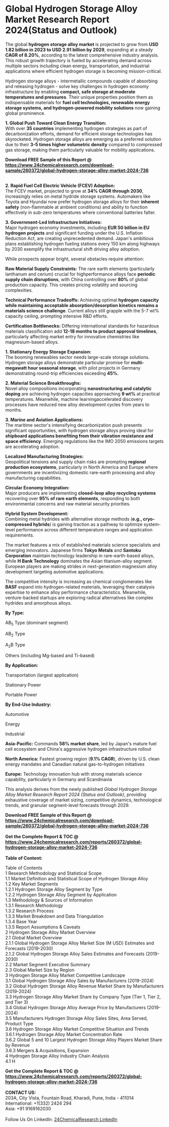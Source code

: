 <h1>Global Hydrogen Storage Alloy Market Research Report 2024(Status and Outlook)</h1><p>The global <strong>hydrogen storage alloy market</strong> is projected to grow from <strong>USD 1.82 billion in 2023 to USD 2.91 billion by 2029</strong>, expanding at a steady <strong>CAGR of 8.20%</strong>, according to the latest comprehensive industry analysis. This robust growth trajectory is fueled by accelerating demand across multiple sectors including clean energy, transportation, and industrial applications where efficient hydrogen storage is becoming mission-critical.</p><p>Hydrogen storage alloys - intermetallic compounds capable of absorbing and releasing hydrogen - solve key challenges in hydrogen economy infrastructure by enabling <strong>compact, safe storage at moderate temperatures and pressures</strong>. Their unique properties position them as indispensable materials for <strong>fuel cell technologies, renewable energy storage systems, and hydrogen-powered mobility solutions</strong> now gaining global prominence.</p><p><strong>1. Global Push Toward Clean Energy Transition:</strong><br>
With over <strong>35 countries</strong> implementing hydrogen strategies as part of decarbonization efforts, demand for efficient storage technologies has skyrocketed. Hydrogen storage alloys are emerging as a preferred solution due to their <strong>3-5 times higher volumetric density</strong> compared to compressed gas storage, making them particularly valuable for mobility applications.</p><div><b>Download FREE Sample of this Report @ 
            <a href="https://www.24chemicalresearch.com/download-sample/260372/global-hydrogen-storage-alloy-market-2024-736">
            https://www.24chemicalresearch.com/download-sample/260372/global-hydrogen-storage-alloy-market-2024-736</a></b></div><br><p><strong>2. Rapid Fuel Cell Electric Vehicle (FCEV) Adoption:</strong><br>
The FCEV market, projected to grow at <strong>34% CAGR through 2030</strong>, increasingly relies on metal hydride storage systems. Automakers like Toyota and Hyundai now prefer hydrogen storage alloys for their <strong>inherent safety</strong> (non-flammable at ambient conditions) and ability to function effectively in sub-zero temperatures where conventional batteries falter.</p><p><strong>3. Government-Led Infrastructure Initiatives:</strong><br>
Major hydrogen economy investments, including <strong>EUR 50 billion in EU hydrogen projects</strong> and significant funding under the U.S. Inflation Reduction Act, are creating unprecedented demand. Japan's ambitious plans establishing hydrogen fueling stations every 150 km along highways by 2030 exemplify the infrastructural shift driving alloy adoption.</p><p>While prospects appear bright, several obstacles require attention:</p><p><strong>Raw Material Supply Constraints:</strong> The rare earth elements (particularly lanthanum and cerium) crucial for highperformance alloys face <strong>periodic supply chain disruptions</strong>, with China controlling over <strong>80%</strong> of global production capacity. This creates pricing volatility and sourcing complexities.</p><p><strong>Technical Performance Tradeoffs:</strong> Achieving optimal <strong>hydrogen capacity while maintaining acceptable absorption/desorption kinetics remains a materials science challenge</strong>. Current alloys still grapple with the 5-7 wt% capacity ceiling, prompting intensive R&amp;D efforts.</p><p><strong>Certification Bottlenecks:</strong> Differing international standards for hazardous materials classification add <strong>12-18 months to product approval timelines</strong>, particularly affecting market entry for innovative chemistries like magnesium-based alloys.</p><p><strong>1. Stationary Energy Storage Expansion:</strong><br>
The booming renewables sector needs large-scale storage solutions. Hydrogen storage alloys demonstrate particular promise for <strong>multi-megawatt hour seasonal storage</strong>, with pilot projects in Germany demonstrating round-trip efficiencies exceeding <strong>45%</strong>.</p><p><strong>2. Material Science Breakthroughs:</strong><br>
Novel alloy compositions incorporating <strong>nanostructuring and catalytic doping</strong> are achieving hydrogen capacities approaching <strong>9 wt%</strong> at practical temperatures. Meanwhile, machine learningaccelerated discovery processes have reduced new alloy development cycles from years to months.</p><p><strong>3. Marine and Aviation Applications:</strong><br>
The maritime sector's intensifying decarbonization push presents significant opportunities, with hydrogen storage alloys proving ideal for <strong>shipboard applications benefiting from their vibration resistance and space efficiency</strong>. Emerging regulations like the IMO 2050 emissions targets are accelerating adoption.</p><p><strong>Localized Manufacturing Strategies:</strong><br>
	Geopolitical tensions and supply chain risks are prompting <strong>regional production ecosystems</strong>, particularly in North America and Europe where governments are incentivizing domestic rare-earth processing and alloy manufacturing capabilities.</p><p><strong>Circular Economy Integration:</strong><br>
	Major producers are implementing <strong>closed-loop alloy recycling systems</strong> recovering over <strong>95% of rare earth elements</strong>, responding to both environmental concerns and raw material security priorities.</p><p><strong>Hybrid System Development:</strong><br>
	Combining metal hydrides with alternative storage methods (<strong>e.g., cryo-compressed hybrids</strong>) is gaining traction as a pathway to optimize system-level performance across different temperature ranges and application requirements.</p><p>The market features a mix of established materials science specialists and emerging innovators. Japanese firms <strong>Tokyo Metals</strong> and <strong>Santoku Corporation</strong> maintain technology leadership in rare-earth-based alloys, while <strong>H Bank Technology</strong> dominates the Asian titanium-alloy segment. European players are making strides in next-generation magnesium alloy development targeting automotive applications.</p><p>The competitive intensity is increasing as chemical conglomerates like <strong>BASF</strong> expand into hydrogen-related materials, leveraging their catalysis expertise to enhance alloy performance characteristics. Meanwhile, venture-backed startups are exploring radical alternatives like complex hydrides and amorphous alloys.</p><p><strong>By Type:</strong></p><p>AB<sub>5</sub> Type (dominant segment)</p><p>AB<sub>2</sub> Type</p><p>A<sub>2</sub>B Type</p><p>Others (including Mg-based and Ti-based)</p><p><strong>By Application:</strong></p><p>Transportation (largest application)</p><p>Stationary Power</p><p>Portable Power</p><p><strong>By End-Use Industry:</strong></p><p>Automotive</p><p>Energy</p><p>Industrial</p><p><strong>Asia-Pacific:</strong> Commands <strong>58% market share</strong>, led by Japan's mature fuel cell ecosystem and China's aggressive hydrogen infrastructure rollout</p><p><strong>North America:</strong> Fastest growing region (<strong>9.1% CAGR</strong>), driven by U.S. clean energy mandates and Canadian natural gas-to-hydrogen initiatives</p><p><strong>Europe:</strong> Technology innovation hub with strong materials science capability, particularly in Germany and Scandinavia</p><p>This analysis derives from the newly published <em>Global Hydrogen Storage Alloy Market Research Report 2024 (Status and Outlook)</em>, providing exhaustive coverage of market sizing, competitive dynamics, technological trends, and granular segment-level forecasts through 2029.</p><div><b>Download FREE Sample of this Report @ 
            <a href="https://www.24chemicalresearch.com/download-sample/260372/global-hydrogen-storage-alloy-market-2024-736">
            https://www.24chemicalresearch.com/download-sample/260372/global-hydrogen-storage-alloy-market-2024-736</a></b></div><br><div><b>Get the Complete Report & TOC @ 
            <a href="https://www.24chemicalresearch.com/reports/260372/global-hydrogen-storage-alloy-market-2024-736">
            https://www.24chemicalresearch.com/reports/260372/global-hydrogen-storage-alloy-market-2024-736</a></b></div><br>
            <b>Table of Content:</b><p>Table of Contents<br />
1 Research Methodology and Statistical Scope<br />
1.1 Market Definition and Statistical Scope of Hydrogen Storage Alloy<br />
1.2 Key Market Segments<br />
1.2.1 Hydrogen Storage Alloy Segment by Type<br />
1.2.2 Hydrogen Storage Alloy Segment by Application<br />
1.3 Methodology & Sources of Information<br />
1.3.1 Research Methodology<br />
1.3.2 Research Process<br />
1.3.3 Market Breakdown and Data Triangulation<br />
1.3.4 Base Year<br />
1.3.5 Report Assumptions & Caveats<br />
2 Hydrogen Storage Alloy Market Overview<br />
2.1 Global Market Overview<br />
2.1.1 Global Hydrogen Storage Alloy Market Size (M USD) Estimates and Forecasts (2019-2030)<br />
2.1.2 Global Hydrogen Storage Alloy Sales Estimates and Forecasts (2019-2030)<br />
2.2 Market Segment Executive Summary<br />
2.3 Global Market Size by Region<br />
3 Hydrogen Storage Alloy Market Competitive Landscape<br />
3.1 Global Hydrogen Storage Alloy Sales by Manufacturers (2019-2024)<br />
3.2 Global Hydrogen Storage Alloy Revenue Market Share by Manufacturers (2019-2024)<br />
3.3 Hydrogen Storage Alloy Market Share by Company Type (Tier 1, Tier 2, and Tier 3)<br />
3.4 Global Hydrogen Storage Alloy Average Price by Manufacturers (2019-2024)<br />
3.5 Manufacturers Hydrogen Storage Alloy Sales Sites, Area Served, Product Type<br />
3.6 Hydrogen Storage Alloy Market Competitive Situation and Trends<br />
3.6.1 Hydrogen Storage Alloy Market Concentration Rate<br />
3.6.2 Global 5 and 10 Largest Hydrogen Storage Alloy Players Market Share by Revenue<br />
3.6.3 Mergers & Acquisitions, Expansion<br />
4 Hydrogen Storage Alloy Industry Chain Analysis<br />
4.1 H</p><div><b>Get the Complete Report & TOC @ 
            <a href="https://www.24chemicalresearch.com/reports/260372/global-hydrogen-storage-alloy-market-2024-736">
            https://www.24chemicalresearch.com/reports/260372/global-hydrogen-storage-alloy-market-2024-736</a></b></div><br><b>CONTACT US:</b><br>
            203A, City Vista, Fountain Road, Kharadi, Pune, India - 411014<br>
            International: +1(332) 2424 294<br>
            Asia: +91 9169162030 <br><br>
            Follow Us On LinkedIn: <a href="https://www.linkedin.com/company/24chemicalresearch/">24ChemicalResearch LinkedIn</a>